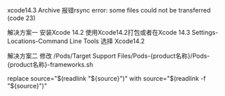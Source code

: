 
xcode14.3 Archive 报错rsync error: some files could not be transferred (code 23)

解决方案一
安装Xcode 14.2
使用Xcode14.2打包或者在Xcode 14.3 Settings-Locations-Command Line Tools 选择 Xcode14.2

解决方案二
修改 /Pods/Target Support Files/Pods-{product名称}/Pods-{product名称}-frameworks.sh

replace
source="$(readlink "${source}")"
with
source="$(readlink -f "${source}")"

